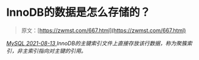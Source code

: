 <!--yml
category: 未分类
date: 0001-01-01 00:00:00
-->

# InnoDB的数据是怎么存储的？

> 原文：[https://zwmst.com/667.html](https://zwmst.com/667.html)

   [ *MySQL* ](https://zwmst.com/mysql)*[ <time datetime="2021-08-14T07:52:36+08:00"> 2021-08-13 </time> ](https://zwmst.com/667.html)  InnoDB的主键索引文件上直接存放该行数据，称为聚簇索引，非主索引指向对主键的引用。*